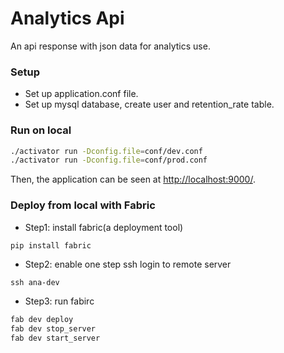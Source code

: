 # Analytics Api
An api response with json data for analytics use.

### Setup
* Set up application.conf file.
* Set up mysql database, create user and retention_rate table.


### Run on local

 ```sh
 ./activator run -Dconfig.file=conf/dev.conf
 ./activator run -Dconfig.file=conf/prod.conf
 ```
Then, the application can be seen at [http://localhost:9000/](http://localhost:9000/).


### Deploy from local with Fabric

 - Step1: install fabric(a deployment tool)
 
 ```sh 
 pip install fabric
 ```

 - Step2: enable one step ssh login to remote server

 ```
 ssh ana-dev
 ```

 - Step3: run fabirc
 
 ```sh
 fab dev deploy
 fab dev stop_server
 fab dev start_server
 ```
 
